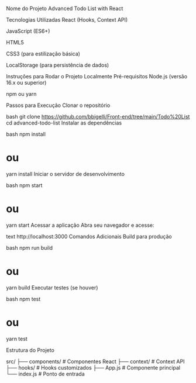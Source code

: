 Nome do Projeto
Advanced Todo List with React

Tecnologias Utilizadas
React (Hooks, Context API)

JavaScript (ES6+)

HTML5

CSS3 (para estilização básica)

LocalStorage (para persistência de dados)

Instruções para Rodar o Projeto Localmente
Pré-requisitos
Node.js (versão 16.x ou superior)

npm ou yarn

Passos para Execução
Clonar o repositório

bash
git clone https://github.com/bbigelli/Front-end/tree/main/Todo%20List
cd advanced-todo-list
Instalar as dependências

bash
npm install
# ou
yarn install
Iniciar o servidor de desenvolvimento

bash
npm start
# ou
yarn start
Acessar a aplicação
Abra seu navegador e acesse:

text
http://localhost:3000
Comandos Adicionais
Build para produção

bash
npm run build
# ou
yarn build
Executar testes (se houver)

bash
npm test
# ou
yarn test


Estrutura do Projeto

src/
├── components/    # Componentes React
├── context/       # Context API
├── hooks/         # Hooks customizados
├── App.js         # Componente principal
└── index.js       # Ponto de entrada
